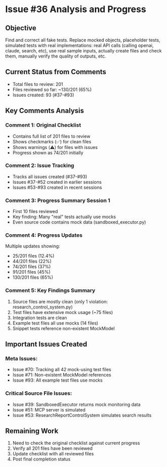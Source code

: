 # Issue #36 Analysis and Progress

## Objective
Find and correct all fake tests. Replace mocked objects, placeholder tests, simulated tests with real implementations: real API calls (calling openai, claude, search, etc), use real sample inputs, actually create files and check them, manually verify the quality of outputs, etc.

## Current Status from Comments
- Total files to review: 201
- Files reviewed so far: ~130/201 (65%)
- Issues created: 93 (#37-#93)

## Key Comments Analysis

### Comment 1: Original Checklist
- Contains full list of 201 files to review
- Shows checkmarks (✅) for clean files
- Shows warnings (⚠️) for files with issues
- Progress shown as 74/201 initially

### Comment 2: Issue Tracking
- Tracks all issues created (#37-#93)
- Issues #37-#52 created in earlier sessions
- Issues #53-#93 created in recent sessions

### Comment 3: Progress Summary Session 1
- First 10 files reviewed
- Key finding: Many "real" tests actually use mocks
- Even source code contains mock data (sandboxed_executor.py)

### Comment 4: Progress Updates
Multiple updates showing:
- 25/201 files (12.4%)
- 44/201 files (22%)
- 74/201 files (37%)
- 91/201 files (45%)
- 130/201 files (65%)

### Comment 5: Key Findings Summary
1. Source files are mostly clean (only 1 violation: research_control_system.py)
2. Test files have extensive mock usage (~75 files)
3. Integration tests are clean
4. Example test files all use mocks (14 files)
5. Snippet tests reference non-existent MockModel

## Important Issues Created

### Meta Issues:
- Issue #70: Tracking all 42 mock-using test files
- Issue #71: Non-existent MockModel references
- Issue #93: All example test files use mocks

### Critical Source File Issues:
- Issue #39: SandboxedExecutor returns mock monitoring data
- Issue #51: MCP server is simulated
- Issue #53: ResearchReportControlSystem simulates search results

## Remaining Work
1. Need to check the original checklist against current progress
2. Verify all 201 files have been reviewed
3. Update checklist with all reviewed files
4. Post final completion status